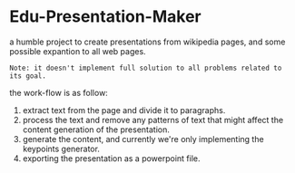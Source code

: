 # Edu-Presentation-Maker

a humble project to create presentations from wikipedia pages, and some possible expantion to all web pages.

`Note: it doesn't implement full solution to all problems related to its goal.`

the work-flow is as follow:
1. extract text from the page and divide it to paragraphs.
2. process the text and remove any patterns of text that might affect the content generation of the presentation.
3. generate the content, and currently we're only implementing the keypoints generator.
4.  exporting the presentation as a powerpoint file.

